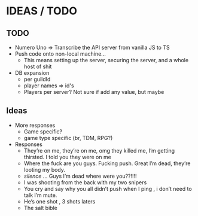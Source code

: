 # IDEAS / TODO
## TODO
- Numero Uno => Transcribe the API server from vanilla JS to TS
- Push code onto non-local machine...
    - This means setting up the server, securing the server, and a whole host of shit
- DB expansion
    - per guildId
    - player names => id's
    - Players per server? Not sure if add any value, but maybe 
## Ideas
- More responses 
    + Game specific? 
    + game type specific (br, TDM, RPG?)
- Responses
    + They’re on me, they’re on me, omg they killed me, I’m getting thirsted. I told you they were on me
    + Where the fuck are you guys. Fucking push. Great I’m dead, they’re looting my body.
    + _silence_ ... Guys I’m dead where were you??!!!!
    + I was shooting from the back with my two snipers
    + You cry and say why you all didn’t push when I ping , i don’t need to talk I’m mute.
    + He’s one shot , 3 shots laters
    + The salt bible
    
